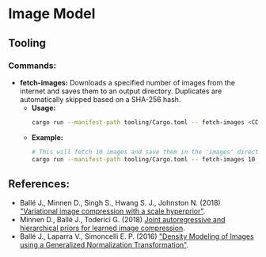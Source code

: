 # Image Model

## Tooling

### Commands:

- **fetch-images:** Downloads a specified number of images from the internet and
  saves them to an output directory. Duplicates are automatically skipped based
  on a SHA-256 hash.
  - **Usage:**
    ```bash
    cargo run --manifest-path tooling/Cargo.toml -- fetch-images <COUNT> <OUTPUT DIRECTORY>
    ```
  - **Example:**
    ```bash
    # This will fetch 10 images and save them in the 'images' directory
    cargo run --manifest-path tooling/Cargo.toml -- fetch-images 10 ./images
    ```

## References:

- Ballé J., Minnen D., Singh S., Hwang S. J., Johnston N. (2018) ["Variational image compression with a scale hyperprior"](https://arxiv.org/abs/1802.01436).
- Minnen D., Ballé J., Toderici G. (2018) [Joint autoregressive and hierarchical priors for learned image compression](https://arxiv.org/abs/1809.02736).
- Ballé J., Laparra V., Simoncelli E. P. (2016) ["Density Modeling of Images using a Generalized Normalization Transformation"](https://arxiv.org/abs/1511.06281).
